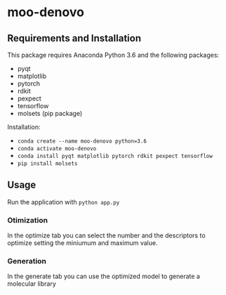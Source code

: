 # moo-denovo

## Requirements and Installation

This package requires Anaconda Python 3.6 and the following packages:
* pyqt
* matplotlib
* pytorch
* rdkit
* pexpect
* tensorflow
* molsets (pip package)

Installation:
* `conda create --name moo-denovo python=3.6`
* `conda activate moo-denovo`
* `conda install pyqt matplotlib pytorch rdkit pexpect tensorflow`
* `pip install molsets`

## Usage

Run the application with
`python app.py`

### Otimization
In the optimize tab you can select the number and the descriptors to optimize setting the miniumum and maximum value.

### Generation
In the generate tab you can use the optimized model to generate a molecular library 
